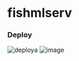 # fishmlserv

### Deploy
![deploy]()a
![image](https://github.com/user-attachments/assets/aa0556f8-1873-4adc-af03-69b0a1a69eb4)
